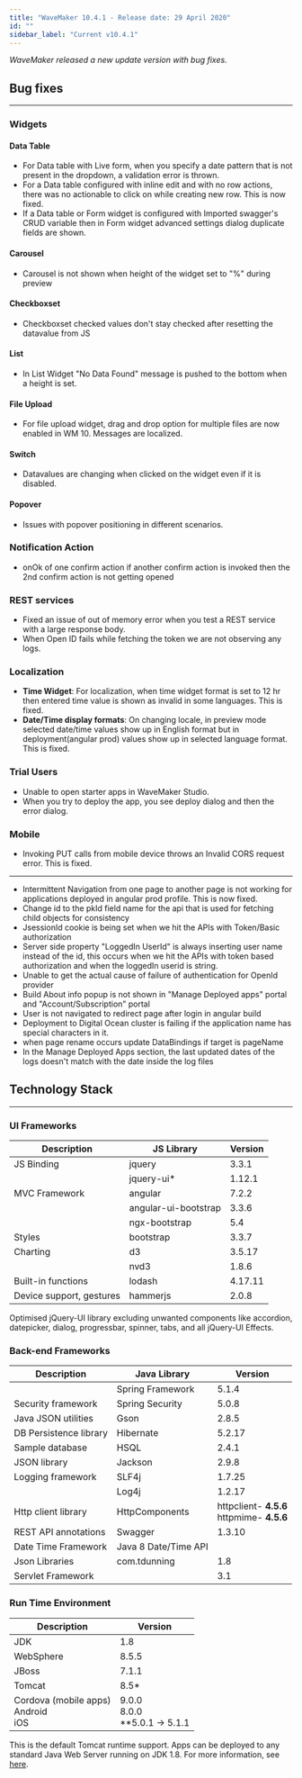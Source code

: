 ```yaml
---
title: "WaveMaker 10.4.1 - Release date: 29 April 2020"
id: ""
sidebar_label: "Current v10.4.1"
---
```

*WaveMaker released a new update version with bug fixes.*

## Bug fixes

---

### Widgets

#### Data Table
- For Data table with Live form, when you specify a date pattern that is not present in the dropdown, a validation error is thrown.
- For a Data table configured with inline edit and with no row actions, there was no actionable to click on while creating new row. This is now fixed.
- If a Data table or Form widget is configured with Imported swagger's CRUD variable then in Form widget advanced settings dialog duplicate fields are shown.

#### Carousel
- Carousel is not shown when height of the widget set to "%" during preview

#### Checkboxset
- Checkboxset checked values don't stay checked after resetting the datavalue from JS

#### List
- In List Widget "No Data Found" message is pushed to the bottom when a height is set.

#### File Upload
- For file upload widget, drag and drop option for multiple files are now enabled in WM 10. Messages are localized.

#### Switch
- Datavalues are changing when clicked on the widget even if it is disabled.

#### Popover
- Issues with popover positioning in different scenarios.

### Notification Action
- onOk of one confirm action if another confirm action is invoked then the 2nd confirm action is not getting opened

### REST services

- Fixed an issue of out of memory error when you test a REST service with a large response body.
- When Open ID fails while fetching the token we are not observing any logs.

### Localization

- **Time Widget**: For localization, when time widget format is set to 12 hr then entered time value is shown as invalid in some languages. This is fixed.
- **Date/Time display formats**: On changing locale, in preview mode selected date/time values show up in English format but in deployment(angular prod) values show up in selected language format. This is fixed.

### Trial Users

- Unable to open starter apps in WaveMaker Studio.
- When you try to deploy the app, you see deploy dialog and then the error dialog.

### Mobile

- Invoking PUT calls from mobile device throws an Invalid CORS request error. This is fixed.

---

- Intermittent Navigation from one page to another page is not working for applications deployed in angular prod profile. This is now fixed.
- Change id to the pkId field name for the api that is used for fetching child objects for consistency
- JsessionId cookie is being set when we hit the APIs with Token/Basic authorization
- Server side property "LoggedIn UserId" is always inserting user name instead of the id, this occurs when we hit the APIs with token based authorization and when the loggedIn userid is string.
- Unable to get the actual cause of failure of authentication for OpenId provider
- Build About info popup is not shown in "Manage Deployed apps" portal and "Account/Subscription" portal
- User is not navigated to redirect page after login in angular build
- Deployment to Digital Ocean cluster is failing if the application name has special characters in it.
- when page rename occurs update DataBindings if target is pageName
- In the Manage Deployed Apps section, the last updated dates of the logs doesn't match with the date inside the log files


## Technology Stack

---

### UI Frameworks

| Description | JS Library | Version |
| --- | --- | --- |
| JS Binding | jquery | 3.3.1 |
|  | jquery-ui* | 1.12.1 |
| MVC Framework | angular | 7.2.2 |
|  | angular-ui-bootstrap | 3.3.6 |
|  | ngx-bootstrap |5.4|
| Styles | bootstrap | 3.3.7 |
| Charting | d3 | 3.5.17 |
|  | nvd3 | 1.8.6 |
| Built-in functions | lodash | 4.17.11 |
| Device support, gestures | hammerjs | 2.0.8 |

Optimised jQuery-UI library excluding unwanted components like accordion, datepicker, dialog, progressbar, spinner, tabs, and all jQuery-UI Effects.

### Back-end Frameworks

| Description | Java Library | Version |
| --- | --- | --- |
|  | Spring Framework |5.1.4 |
| Security framework | Spring Security | 5.0.8 |
| Java JSON utilities | Gson |2.8.5 |
| DB Persistence library | Hibernate |5.2.17 |
| Sample database | HSQL |2.4.1 |
| JSON library | Jackson |2.9.8 |
| Logging framework | SLF4j |1.7.25 |
|  | Log4j | 1.2.17 |
| Http client library | HttpComponents |httpclient- **4.5.6** <br> httpmime- **4.5.6** |
| REST API annotations | Swagger | 1.3.10 |
| Date Time Framework | Java 8 Date/Time API |  |
| Json Libraries | com.tdunning |  1.8 |
| Servlet Framework |  | 3.1 |

### Run Time Environment

| Description | Version |
| --- | --- |
| JDK | 1.8 |
| WebSphere | 8.5.5 |
| JBoss | 7.1.1 |
| Tomcat | 8.5* |
| Cordova (mobile apps) <br> Android <br> iOS | 9.0.0 <br> 8.0.0   <br> **5.0.1 -> 5.1.1|


This is the default Tomcat runtime support. Apps can be deployed to any standard Java Web Server running on JDK 1.8. For more information, see [here](/learn/app-development/deployment/deployment-web-server).
